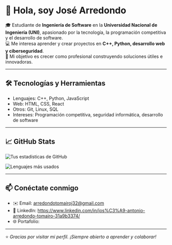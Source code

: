 # 👋 Hola, soy José Arredondo

🎓 Estudiante de **Ingeniería de Software** en la **Universidad Nacional de Ingeniería (UNI)**, apasionado por la tecnología, la programación competitiva y el desarrollo de software.  
💻 Me interesa aprender y crear proyectos en **C++, Python, desarrollo web y ciberseguridad**.  
🚀 Mi objetivo es crecer como profesional construyendo soluciones útiles e innovadoras.

---

## 🛠️ Tecnologías y Herramientas
- Lenguajes: C++, Python, JavaScript  
- Web: HTML, CSS, React  
- Otros: Git, Linux, SQL  
- Intereses: Programación competitiva, seguridad informática, desarrollo de software

---

## 📈 GitHub Stats
![Tus estadísticas de GitHub](https://github-readme-stats.vercel.app/api?username=Wannabej&show_icons=true&theme=tokyonight)

![Lenguajes más usados](https://github-readme-stats.vercel.app/api/top-langs/?username=TU-Wannabej&layout=compact&theme=tokyonight)

---

## 📫 Conéctate conmigo
- ✉️ Email: arredondotomairoj32@gmail.com
- 💼 LinkedIn: https://www.linkedin.com/in/jos%C3%A9-antonio-arredondo-tomairo-31a9b3374/
- 🌐 Portafolio: 

---

⭐ *Gracias por visitar mi perfil. ¡Siempre abierto a aprender y colaborar!*  



